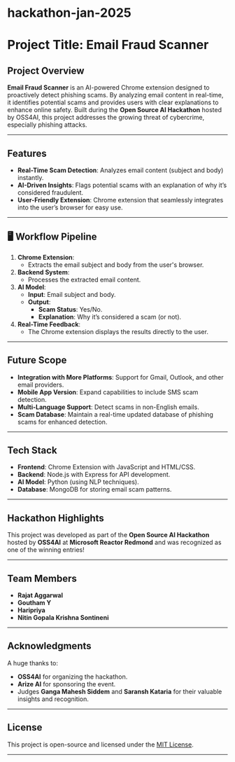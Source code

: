 # hackathon-jan-2025
# Project Title: Email Fraud Scanner  

## Project Overview  
**Email Fraud Scanner** is an AI-powered Chrome extension designed to proactively detect phishing scams. By analyzing email content in real-time, it identifies potential scams and provides users with clear explanations to enhance online safety. Built during the **Open Source AI Hackathon** hosted by OSS4AI, this project addresses the growing threat of cybercrime, especially phishing attacks.  

---

## Features  
- **Real-Time Scam Detection**: Analyzes email content (subject and body) instantly.  
- **AI-Driven Insights**: Flags potential scams with an explanation of why it’s considered fraudulent.  
- **User-Friendly Extension**: Chrome extension that seamlessly integrates into the user’s browser for easy use.  

---

## 🖥 Workflow Pipeline  
1. **Chrome Extension**:  
   - Extracts the email subject and body from the user's browser.  
2. **Backend System**:  
   - Processes the extracted email content.  
3. **AI Model**:  
   - **Input**: Email subject and body.  
   - **Output**:  
      - **Scam Status**: Yes/No.  
      - **Explanation**: Why it’s considered a scam (or not).  
4. **Real-Time Feedback**:  
   - The Chrome extension displays the results directly to the user.  

---

## Future Scope  
- **Integration with More Platforms**: Support for Gmail, Outlook, and other email providers.  
- **Mobile App Version**: Expand capabilities to include SMS scam detection.  
- **Multi-Language Support**: Detect scams in non-English emails.  
- **Scam Database**: Maintain a real-time updated database of phishing scams for enhanced detection.  

---

## Tech Stack  
- **Frontend**: Chrome Extension with JavaScript and HTML/CSS.  
- **Backend**: Node.js with Express for API development.  
- **AI Model**: Python (using NLP techniques).  
- **Database**: MongoDB for storing email scam patterns.  

---

## Hackathon Highlights  
This project was developed as part of the **Open Source AI Hackathon** hosted by **OSS4AI** at **Microsoft Reactor Redmond** and was recognized as one of the winning entries!  

---

## Team Members    
- **Rajat Aggarwal**  
- **Goutham Y**  
- **Haripriya**  
- **Nitin Gopala Krishna Sontineni**

---

## Acknowledgments  
A huge thanks to:  
- **OSS4AI** for organizing the hackathon.  
- **Arize AI** for sponsoring the event.  
- Judges **Ganga Mahesh Siddem** and **Saransh Kataria** for their valuable insights and recognition.  

---

## License  
This project is open-source and licensed under the [MIT License](LICENSE).  

---
